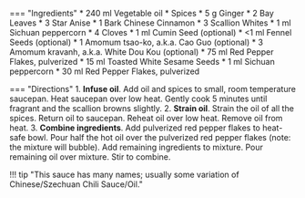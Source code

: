 === "Ingredients"
    * 240 ml Vegetable oil
    * Spices
        * 5 g Ginger
        * 2 Bay Leaves
        * 3 Star Anise
        * 1 Bark Chinese Cinnamon
        * 3 Scallion Whites
        * 1 ml Sichuan peppercorn
        * 4 Cloves
        * 1 ml Cumin Seed (optional)
        * <1 ml Fennel Seeds (optional)
        * 1 Amomum tsao-ko, a.k.a. Cao Guo (optional)
        * 3 Amomum kravanh, a.k.a. White Dou Kou (optional)
    * 75 ml Red Pepper Flakes, pulverized
    * 15 ml Toasted White Sesame Seeds
    * 1 ml Sichuan peppercorn
    * 30 ml Red Pepper Flakes, pulverized

=== "Directions"
    1. **Infuse oil**. Add oil and spices to small, room temperature saucepan. Heat saucepan over low heat. Gently cook 5 minutes until fragrant and the scallion browns slightly.
    2. **Strain oil**. Strain the oil of all the spices. Return oil to saucepan. Reheat oil over low heat. Remove oil from heat.
    3. **Combine ingredients**. Add pulverized red pepper flakes to heat-safe bowl. Pour half the hot oil over the pulverized red pepper flakes (note: the mixture will bubble). Add remaining ingredients to mixture. Pour remaining oil over mixture. Stir to combine.


!!! tip "This sauce has many names; usually some variation of Chinese/Szechuan Chili Sauce/Oil."

[^1]:
    Luo, Elaine. ["Chinese Chili Oil."](https://www.chinasichuanfood.com/chinese-chili-oil/) *China Sichuan Food.* 19 April 2016. Accessed 2020.
